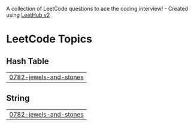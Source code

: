 A collection of LeetCode questions to ace the coding interview! - Created using [LeetHub v2](https://github.com/arunbhardwaj/LeetHub-2.0)
<!---LeetCode Topics Start-->
# LeetCode Topics
## Hash Table
|  |
| ------- |
| [0782-jewels-and-stones](https://github.com/M-Ashkar-C/leetcode/tree/master/0782-jewels-and-stones) |
## String
|  |
| ------- |
| [0782-jewels-and-stones](https://github.com/M-Ashkar-C/leetcode/tree/master/0782-jewels-and-stones) |
<!---LeetCode Topics End-->